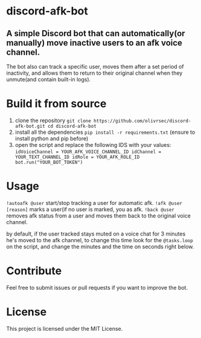 # discord-afk-bot

## A simple Discord bot that can automatically(or manually) move inactive users to an afk voice channel. 
The bot also can track a specific user, moves them after a set period of inactivity, and allows them to return to their original channel when they unmute(and contain built-in logs).

# Build it from source
1. clone the repository
`git clone https://github.com/olivrsec/discord-afk-bot.git
 cd discord-afk-bot`
2. install all the dependencies
`pip install -r requirements.txt`
(ensure to install python and pip before)
4. open the script and replace the following IDS with your values:
`idVoiceChannel = YOUR_AFK_VOICE_CHANNEL_ID
idChannel = YOUR_TEXT_CHANNEL_ID
idRole = YOUR_AFK_ROLE_ID
bot.run("YOUR_BOT_TOKEN")`

# Usage
`!autoafk @user` 
start/stop tracking a user for automatic afk.
`!afk @user [reason]`
marks a user(if no user is marked, you  as afk.
`!back @user`
removes afk status from a user and moves them back to the original voice channel.

by default, if the user tracked stays muted on a voice chat for 3 minutes he's moved to the afk channel, to change this time look for the `@tasks.loop` on the script, and change the minutes and the time on seconds right below.

# Contribute
Feel free to submit issues or pull requests if you want to improve the bot.

# License
This project is licensed under the MIT License.
